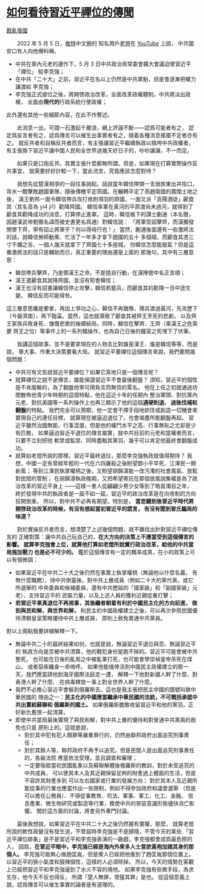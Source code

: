 # [如何看待習近平禪位的傳聞](https://github.com/rebuild-roc/main/blob/master/topics/abdication.md)

[戡亂復國](mailto:rebld-roc@protonmail.com)

　　2022 年 5 月 5 日，[推特](https://twitter.com)中文圈的
知名用戶[老燈](https://www.youtube.com/c/老灯)在
[YouTube](https://www.youtube.com) 上說，
中共國安口有人向他爆料稱，
* 中共在黨內元老的運作下，5 月 3 日中共政治局常委會擴大會議迫使習近平「禪位」
  給李克強；
* 在中共「二十大」之前，習近平在名以上仍然是中共黨魁，但是會逐漸把權力讓渡給
  李克強；
* 李克強正式接位之後，將開啓政治改革，全面改革政權體制，中共將淡出政權，
  全面由**現代的**行政系統行使政權；

此外還有其他一些細節內容，在此不作贅述。

　　此消息一出，可謂一石激起千層浪，網上評論不斷——認爲可能者有之，
認定爲妄言者有之，認爲傳言可以催生出事實者有之，隨着各種消息搖擺不定者亦有之。
就反共者和自稱反共者而言，有主張讓習近平繼續執政以搞垮中共政權者，
有主張換下習近平讓中國人民和全世界過幾天好日子的，吵吵讓讓，不一而足。

　　如果只是口炮反共，其實主張什麼都無所謂。但是，如果現在打算實際操作反共事宜，
就需要好好計較一下，當此流言，究竟應該怎麼對待？

　　我想先從楚漢相爭的一段往事說起。話說當年韓信帶領一支弱旅東出井陘口，
背水一戰擊敗趙國軍隊，隨後傳檄平定燕國。在輾轉平定了燕趙兩國的廣闊土地之後，
漢王劉邦一面令韓信帶兵攻打依附項羽的齊國，一面又派「高陽酒徒」酈食其（其名音為
yi4 ji1）勸降齊國。
韓信率軍在黃河的平原渡尚未過河，就得到了酈食其勸降成功的消息，打算停止進軍。
這時，韓信帳下的謀士蒯通（本名徹，因避漢武帝劉徹名諱而被史書更名爲通）對韓信說：
「將軍受詔擊齊，而漢獨發閒使下齊，寧有詔止將軍乎？何以得毋行也！」
當然，蒯通後面還有一些激將法的話，說韓信勞師動衆、忙活了一年多才拿下趙國的五十
多個城，而酈食其憑三寸不爛之舌、一個人幾天就拿下了齊國七十多座城，
你韓信怎麼能服氣？但是這番激將法的話只是輔助而已，真正重要的理由還是上面的
那幾句，其中有三層意思：
* 韓信帶兵擊齊，乃是領漢王之命，不是擅自行動，在漢陣營中名正言順；
* 漢王遣酈食其說降齊國，並沒有知會韓信；
* 漢王也沒有詔書讓韓信停止攻擊，韓信若罷兵，而酈食其的勸降一旦中途生變，
  韓信反而可能得咎。

這三層意思纔是要害，再加上爭功之心，韓信不再猶豫，揮兵渡過黃河，先攻歷下
（今屬濟南），再下臨菑。當然，這也就導致了酈食其被齊王烹死的悲劇，
以及齊王家族兵敗身死、慷慨悲歌的後續結局。同時，韓信在擊齊、王齊（乘漢王之危索要
齊王之位）等事件上的一系列騷操作，也為自己日後的鐘室之死埋下了伏筆。

　　我講這個故事，並不是要拿現在的人物去比對誰是漢王、誰是韓信等等，而是說，
舉大事、作重大決策要看大局。
就習近平要禪位這個傳言來說，我們要問幾個問題：
* 中共可有文告說習近平要禪位？如果它真地只是一個傳言呢？
* 就算禪位之說不是傳言，誰能保證習近平不會最後翻盤？
  須知，習近平的個性是不肯服輸的，為了翻盤他寧可揹負言而無信的罵名。
  他在上任之初就通過坊間散佈他青少年時期的這個特點，他在這近十年的任期內
  整治軍頭、對抗黨內元老、對抗美國等一系列操作上也再三顯示了他的這個**遇硬則退、
  過後找補和翻盤**的特點。
  我們完全可以預期，他一定會不擇手段地抓住或創造一切機會來實現自己的連任目標，
  就算現在被逼迫退位了，也會竭盡所能翻盤再起。
  習近平雖然治國無能、行事混蛋，但是他的權鬥水平之高、行事無恥之尤卻是少有匹敵，
  如果逼迫習近平退位的傳言屬實，就中共目前的元老和當權者而言，只要不立刻把他
  軟禁或監禁、同時盡黜其黨羽，幾乎可以肯定他最終會翻盤成功。
* 就算如老燈所說的那樣，習近平最終退位，那麼李克強執政就值得期待？
  我想，中國一定有曾經年輕的一代在六四屠殺之後盼望鄧小平早死、江澤民一開新風；
  等到江澤民執掌權柄之後，又盼望胡錦濤能一改污濁的社會風氣、放鬆對民間的管制；
  在胡錦濤執政晚期，又把希望寄託在那個放風說集權是為了政治改革的習近平身上
  ——這樣一羣人從翩翩少男少女等到了皓首濁目之年，
  終於發現中共的執政者是一屆不如一屆，習近平的政治改革是在向帝制的方向狂開倒車。
  所以，對中共不必再有期望。特別是，
  **當您聽到後習近平時代將開啓政治改革的時候，有沒有想起當初習近平的謊言，
  有沒有聞到習氏騙局的味道？**

　　對於實操反共者而言，想清楚了上述幾個問題，就不難找出針對習近平禪位傳言的
正確對策：讓中共自己玩自己的，**在大方向的決策上不應當受到這個傳言的影響。
就算李克強會上位，就算他打算如老燈所說實行政治改革，給他的中共當局施加壓力
也是必不可少的。**
鑑於這個傳言有一定的概率成真，在小的政策上可以有個微調：
* 如果習近平在中共二十大之後仍然在事實上執掌權柄（無論他以什麼名義，
  有無什麼職務），待中共倒臺後，對中共上層成員（例如二十大的黨代表，或它所選舉的
  中央委員和候補委員，還有中共歷屆的「國家級」和「副國家級」元老）、支持習近平的
  武裝力量，以及上述人員的獲利近親從重打擊；
* **若習近平果真退位不再視事，其後繼者朝着有利於中國民主化的方向前進，
  做到與民和解、與世界和解，**
  則民主的中國政權建立之後，可以再次參照民國優待清朝皇室策略優待中共上層成員，
  原則上赦免普通中共黨員。

對以上兩點我要詳細解釋一下。
* 無論中共二十的最終結果如何，也就是說，無論習近平退位與否、無論習近平的
  執政方向是否被中共清算，他的戰犯身份是跑不掉的。習近平可能會被中共整死，
  也可能在日後的亂局之中被亂軍打死，也可能會學崇禎皇帝吊死在煤山，
  或者惡疾纏身一命嗚呼。
  如果他能僥倖活到中國民主政權建立的那一天，我們應當請他到海牙國際法庭走一遭，
  解釋一下他對新疆人幹了什麼、對香港人幹了什麼、
  在病毒釋放一事上對全世界人幹了什麼。
* 我們不必擔心習近平會躲到俄羅斯去。這也是我主張把民主中國的國號叫做中華民國的
  理由之一：**民主化的中國應當繼承中華民國的法統，不可概括承認中共出賣給蘇聯和
  俄羅斯的國土。**
  如果俄羅斯膽敢收留習近平和他的黨羽，正好新仇舊恨一起清算。
* 即使中共當局最後實現了與民和解，對中共上層的優待和對普通中共黨員的赦免也只是
  原則上的。這就是說，
  - 對於其中犯有犯人類罪等嚴重罪行的，仍然由聯邦政府出面追究刑事責任；
  - 對於其餘人等，聯邦政府不再予以追究，但是民間人是出面追究刑事責任的，各級法院
    應當依法受理，並且調查和審理；
  - 一定要吸取當初民國亂象以及蘇聯解體後俄羅斯的教訓，對於未受追究的中共成員，
    可以使其本人及其近親保留足夠的財產過上體面的生活，但是不容許其財產多到
    可以左右國家或行業的發展方向；
    對於其本人及近親所能從事的行業也應當作出一些限制，例如不得參加政府和議會選舉
    （但是可以擔任公務員）、不得從事教育、司法、軍事、軍工、化工、金融、
    信息產業、微生物研究或製造等行業，務使中共的邪惡意識形態儘快消亡影響。
    關於這方面的討論，將會另外專門討論。

　　最後我想說，如果習近平在中共二十大之後仍然握有實權，那麼，
就算老燈所說的軟性政變沒有發生過，不管屆時李克強是不是歸隱，不管今天的某些
「習近平禪位跡象」是不是習近平和李克強表演的一齣戲，李克強都會成爲最危險的人，
因爲，**在習近平眼中，李克強已經是海內外衆多人士意欲黃袍加諸其身的那個人。**
李克強可能無心做趙匡胤，但是衆人已經把他推到了趙匡胤那個位置上。
以習近平的狹小氣度和狠辣個性，這樣的人必須除掉。
所以，今天的情勢在客觀上已經把習近平和李克強逼到了水火不容的境地。
如果李克強有些微手段，為求生存，他今天不反也得反，
所謂「楚人無罪，懷璧其罪」是也。
從這個意義上說，認爲傳言可以催生事實的論者是有道理的。
